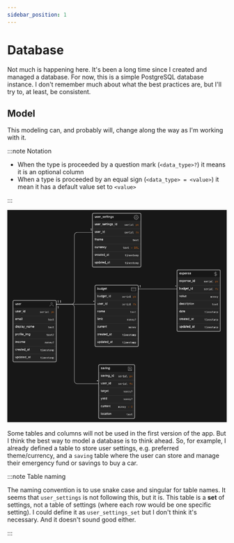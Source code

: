 ```yaml
---
sidebar_position: 1
---
```


# Database

Not much is happening here. It's been a long time since I created and managed a database.
For now, this is a simple PostgreSQL database instance. I don't remember much about what the best practices are, but I'll try to, at least, be consistent.

## Model

This modeling can, and probably will, change along the way as I'm working with it.

:::note Notation

- When the type is proceeded by a question mark (`<data_type>?`) it means it is an optional column
- When a type is proceeded by an equal sign (`<data_type> = <value>`) it mean it has a default value set to `<value>`

:::

![Etcetera database model](../assets/database_model.png)

Some tables and columns will not be used in the first version of the app. But I think the best way to model a database is to think ahead. So, for example, I already defined a table to store user settings, e.g. preferred theme/currency, and a `saving` table where the user can store and manage their emergency fund or savings to buy a car.

:::note Table naming

The naming convention is to use snake case and singular for table names. It seems that `user_settings` is not following this, but it is. This table is a **set** of settings, not a table of settings (where each row would be one specific setting). I could define it as `user_settings_set` but I don't think it's necessary. And it doesn't sound good either.

:::
